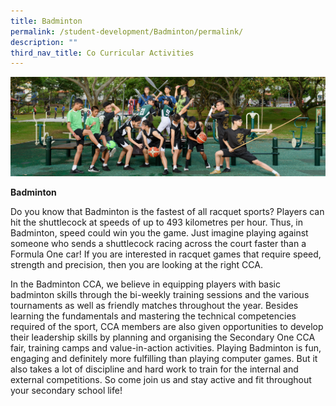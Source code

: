 ```yaml
---
title: Badminton
permalink: /student-development/Badminton/permalink/
description: ""
third_nav_title: Co Curricular Activities
---
```

![](/images/Physical-Sports-banner.jpg)

**Badminton**

Do you know that Badminton is the fastest of all racquet sports? Players can hit the shuttlecock at speeds of up to 493 kilometres per hour. Thus, in Badminton, speed could win you the game. Just imagine playing against someone who sends a shuttlecock racing across the court faster than a Formula One car! If you are interested in racquet games that require speed, strength and precision, then you are looking at the right CCA.

In the Badminton CCA, we believe in equipping players with basic badminton skills through the bi-weekly training sessions and the various tournaments as well as friendly matches throughout the year. Besides learning the fundamentals and mastering the technical competencies required of the sport, CCA members are also given opportunities to develop their leadership skills by planning and organising the Secondary One CCA fair, training camps and value-in-action activities. Playing Badminton is fun, engaging and definitely more fulfilling than playing computer games. But it also takes a lot of discipline and hard work to train for the internal and external competitions. So come join us and stay active and fit throughout your secondary school life!